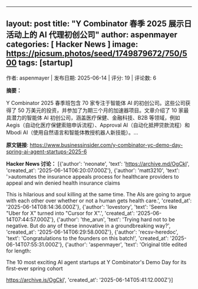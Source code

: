 
---
layout: post
title:  "Y Combinator 春季 2025 展示日活动上的 AI 代理初创公司"
author: aspenmayer
categories: [ Hacker News ]
image: https://picsum.photos/seed/1749879672/750/500
tags: [startup]
---
作者: aspenmayer | 发布日期: 2025-06-14 | 评分: 19 | 评论数: 6

**摘要：**

Y Combinator 2025 春季班包含 70 家专注于智能体 AI 的初创公司。这些公司获得了 50 万美元的投资，并参加了为期三个月的加速器项目。文章介绍了 10 家最具潜力的智能体 AI 初创公司，涵盖医疗保健、金融科技、B2B 等领域，例如 Aegis（自动化医疗保健索赔申诉流程）、Approval AI（自动化抵押贷款流程）和 Mbodi AI（使用自然语言和智能体教授机器人新技能）。...

**原文链接**: https://www.businessinsider.com/y-combinator-yc-demo-day-spring-ai-agent-startups-2025-6

**Hacker News 讨论：**
[{'author': 'neonate', 'text': '<a href="https:&#x2F;&#x2F;archive.md&#x2F;OgCkl" rel="nofollow">https:&#x2F;&#x2F;archive.md&#x2F;OgCkl</a>', 'created_at': '2025-06-14T06:20:07.000Z'}, {'author': 'matt3210', 'text': '&gt;automates the insurance appeals process for healthcare providers to appeal and win denied health insurance claims<p>This is hilarious and soul killing at the same time. The AIs are going to argue with each other over whether or not a human gets health care.', 'created_at': '2025-06-14T08:14:36.000Z'}, {'author': 'lovestory', 'text': 'Seems like &quot;Uber for X&quot; turned into &quot;Cursor for X&quot;.', 'created_at': '2025-06-14T07:44:57.000Z'}, {'author': 'the_arun', 'text': 'Trying hard not to be negative. But do any of these innovative in a groundbreaking way?', 'created_at': '2025-06-14T06:29:58.000Z'}, {'author': 'recsv-heredoc', 'text': 'Congratulations to the founders on this batch!', 'created_at': '2025-06-14T07:55:31.000Z'}, {'author': 'aspenmayer', 'text': 'Original title edited for length:<p>The 10 most exciting AI agent startups at Y Combinator&#x27;s Demo Day for its first-ever spring cohort<p><a href="https:&#x2F;&#x2F;archive.is&#x2F;OgCkl" rel="nofollow">https:&#x2F;&#x2F;archive.is&#x2F;OgCkl</a>', 'created_at': '2025-06-14T05:41:12.000Z'}]

